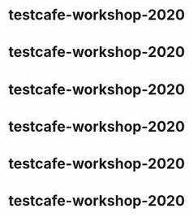 # testcafe-workshop-2020
# testcafe-workshop-2020
# testcafe-workshop-2020
# testcafe-workshop-2020
# testcafe-workshop-2020
# testcafe-workshop-2020
